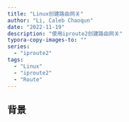 ```yaml
---
title: "Linux创建路由网关"
author: "Li, Caleb Chaoqun"
date: "2022-11-19"
description: "使用iproute2创建路由网关"
typora-copy-images-to: ""
series:
  - "iproute2"
tags:
  - "Linux"
  - "iproute2"
  - "Route"
---
```

## 背景

